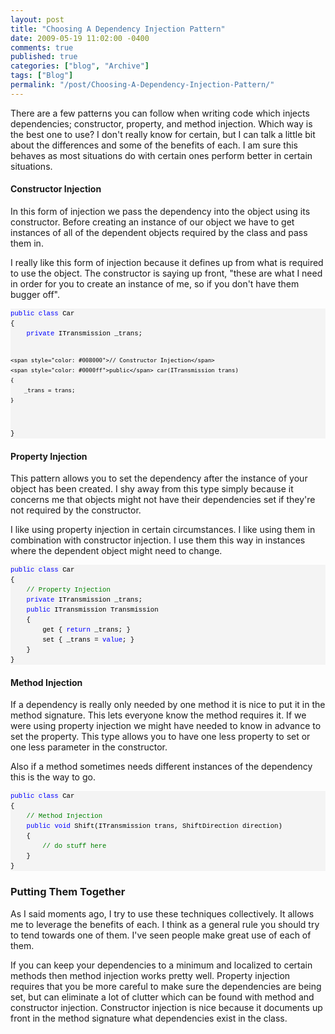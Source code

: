 ```yaml
---
layout: post
title: "Choosing A Dependency Injection Pattern"
date: 2009-05-19 11:02:00 -0400
comments: true
published: true
categories: ["blog", "Archive"]
tags: ["Blog"]
permalink: "/post/Choosing-A-Dependency-Injection-Pattern/"
---
```

<!-- more -->



<p>There are a few patterns you can follow when writing code which injects dependencies; constructor, property, and method injection. Which way is the best one to use? I don't really know for certain, but I can talk a little bit about the differences and some of the benefits of each. I am sure this behaves as most situations do with certain ones perform better in certain situations.</p>
<h4>Constructor Injection</h4>
<p>In this form of injection we pass the dependency into the object using its constructor. Before creating an instance of our object we have to get instances of all of the dependent objects required by the class and pass them in.</p>
<p>I really like this form of injection because it defines up from what is required to use the object. The constructor is saying up front, "these are what I need in order for you to create an instance of me, so if you don't have them bugger off".</p>
<div>
<pre style="line-height: 12pt; background-color: #f4f4f4; margin: 0em; width: 100%; font-family: consolas, 'Courier New', courier, monospace; color: black; font-size: 8pt; overflow: visible; border-style: none; padding: 0px;"><span style="color: #0000ff">public</span> <span style="color: #0000ff">class</span> Car
{
    <span style="color: #0000ff">private</span> ITransmission _trans;
    
    <span style="color: #008000">// Constructor Injection</span>
    <span style="color: #0000ff">public</span> car(ITransmission trans)
    {
        _trans = trans;
    }
}</pre>
</div>
<h4>Property Injection</h4>
<p>This pattern allows you to set the dependency after the instance of your object has been created. I shy away from this type simply because it concerns me that objects might not have their dependencies set if they're not required by the constructor.</p>
<p>I like using property injection in certain circumstances. I like using them in combination with constructor injection. I use them this way in instances where the dependent object might need to change.</p>
<div>
<pre style="line-height: 12pt; background-color: #f4f4f4; margin: 0em; width: 100%; font-family: consolas, 'Courier New', courier, monospace; color: black; font-size: 8pt; overflow: visible; border-style: none; padding: 0px;"><span style="color: #0000ff">public</span> <span style="color: #0000ff">class</span> Car
{
    <span style="color: #008000">// Property Injection</span>
    <span style="color: #0000ff">private</span> ITransmission _trans;
    <span style="color: #0000ff">public</span> ITransmission Transmission
    {
        get { <span style="color: #0000ff">return</span> _trans; }
        set { _trans = <span style="color: #0000ff">value</span>; }
    }
}</pre>
</div>
<h4>Method Injection</h4>
<p>If a dependency is really only needed by one method it is nice to put it in the method signature. This lets everyone know the method requires it. If we were using property injection we might have needed to know in advance to set the property. This type allows you to have one less property to set or one less parameter in the constructor.</p>
<p>Also if a method sometimes needs different instances of the dependency this is the way to go.</p>
<div>
<pre style="line-height: 12pt; background-color: #f4f4f4; margin: 0em; width: 100%; font-family: consolas, 'Courier New', courier, monospace; color: black; font-size: 8pt; overflow: visible; border-style: none; padding: 0px;"><span style="color: #0000ff">public</span> <span style="color: #0000ff">class</span> Car
{    
    <span style="color: #008000">// Method Injection</span>
    <span style="color: #0000ff">public</span> <span style="color: #0000ff">void</span> Shift(ITransmission trans, ShiftDirection direction)
    {
        <span style="color: #008000">// do stuff here</span>
    }
}</pre>
</div>
<h3>Putting Them Together</h3>
<p>As I said moments ago, I try to use these techniques collectively. It allows me to leverage the benefits of each. I think as a general rule you should try to tend towards one of them. I've seen people make great use of each of them.</p>
<p>If you can keep your dependencies to a minimum and localized to certain methods then method injection works pretty well. Property injection requires that you be more careful to make sure the dependencies are being set, but can eliminate a lot of clutter which can be found with method and constructor injection. Constructor injection is nice because it documents up front in the method signature what dependencies exist in the class.</p>
